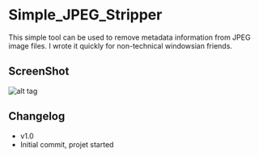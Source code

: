 Simple_JPEG_Stripper
====================

This simple tool can be used to remove metadata information from JPEG image files.
I wrote it quickly for non-technical windowsian friends.

ScreenShot
----------
![alt tag](http://img4.hostingpics.net/pics/828605cleanSJS.jpg)

Changelog
---------
 - v1.0
  - Initial commit, projet started
